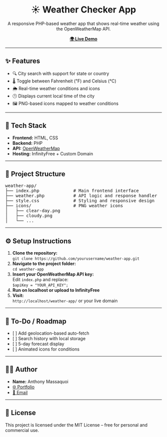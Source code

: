 <h1 align="center">☀️ Weather Checker App</h1>

<p align="center">
  A responsive PHP-based weather app that shows real-time weather using the OpenWeatherMap API.
</p>

<p align="center">
  <a href="http://anthonymass.free.nf"><strong>🌍 Live Demo</strong></a>
</p>

---

<h2>✨ Features</h2>

<ul>
  <li>🔍 City search with support for state or country</li>
  <li>🌡 Toggle between Fahrenheit (℉) and Celsius (℃)</li>
  <li>🌦 Real-time weather conditions and icons</li>
  <li>🕒 Displays current local time of the city</li>
  <li>🖼 PNG-based icons mapped to weather conditions</li>
</ul>

---

<h2>🧰 Tech Stack</h2>

<ul>
  <li><strong>Frontend:</strong> HTML, CSS</li>
  <li><strong>Backend:</strong> PHP</li>
  <li><strong>API:</strong> <a href="https://openweathermap.org/api">OpenWeatherMap</a></li>
  <li><strong>Hosting:</strong> InfinityFree + Custom Domain</li>
</ul>

---

<h2>📁 Project Structure</h2>

<pre>
weather-app/
├── index.php             # Main frontend interface
├── weather.php           # API logic and response handler
├── style.css             # Styling and responsive design
├── icons/                # PNG weather icons
│   ├── clear-day.png
│   ├── cloudy.png
│   └── ...
</pre>

---

<h2>⚙️ Setup Instructions</h2>

<ol>
  <li><strong>Clone the repository:</strong><br/>
  <code>git clone https://github.com/yourusername/weather-app.git</code></li>
  <li><strong>Navigate to the project folder:</strong><br/>
  <code>cd weather-app</code></li>
  <li><strong>Insert your OpenWeatherMap API key:</strong><br/>
  Edit <code>index.php</code> and replace:<br/>
  <code>$apiKey = "YOUR_API_KEY";</code></li>
  <li><strong>Run on localhost or upload to InfinityFree</strong></li>
  <li><strong>Visit:</strong><br/>
  <code>http://localhost/weather-app/</code> or your live domain</li>
</ol>

---

<h2>📌 To-Do / Roadmap</h2>

<ul>
  <li>[ ] Add geolocation-based auto-fetch</li>
  <li>[ ] Search history with local storage</li>
  <li>[ ] 5-day forecast display</li>
  <li>[ ] Animated icons for conditions</li>
</ul>

---

<h2>🧑‍💻 Author</h2>

<ul>
  <li><strong>Name:</strong> Anthony Massaquoi</li>
  <li><a href="https://adotmdot.github.io/Anthony-Mass-Portfolio-main/My_SE_Portfolio.html">🌐 Portfolio</a></li>
  <li><a href="mailto:anthonymassaquoi857@gmail.com">📧 Email</a></li>
</ul>

---

<h2>📄 License</h2>

<p>
  This project is licensed under the MIT License – free for personal and commercial use.
</p>
